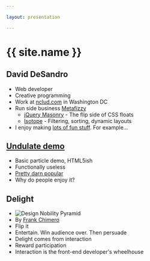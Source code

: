 ```yaml
---

layout: presentation

---
```



# {{ site.name }}

<!-- * (Table of contents)
{:toc} -->

## David DeSandro

+ Web developer
+ Creative programming
+ Work at [nclud.com](http://nclud.com) in Washington DC
+ Run side business [Metafizzy](http://metafizzy.co)
  - [jQuery Masonry](http://masonry.desandro.com) - The flip side of CSS floats
  - [Isotope](http://isotope.metafizzy.co) - Filtering, sorting, dynamic layouts
+ I enjoy making [lots of fun stuff](http://github.com/desandro). For example... 

## [Undulate demo](http://desandro.com/articles/undulate/)

+ Basic particle demo, HTML5ish
+ Functionally useless
+ [Pretty darn popular](https://twitter.com/#!/desandro/status/76691983502028800)
+ Why do people enjoy it?

## Delight

+ ![Design Nobility Pyramid](http://i.imgur.com/pMseY.jpg)
+ By [Frank Chimero](http://frankchimero.com)
+ Flip it
+ Entertain. Win audience over. Then persuade
+ Delight comes from interaction
+ Reward participation
+ Interaction is the front-end developer's wheelhouse